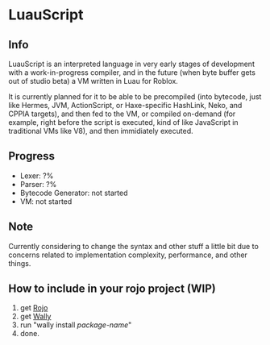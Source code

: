 # LuauScript

## Info

LuauScript is an interpreted language in very early stages of development with a work-in-progress compiler, and in the future (when byte buffer gets out of studio beta) a VM written in Luau for Roblox.

It is currently planned for it to be able to be precompiled (into bytecode, just like Hermes, JVM, ActionScript, or Haxe-specific HashLink, Neko, and CPPIA targets), and then fed to the VM, or compiled on-demand (for example, right before the script is executed, kind of like JavaScript in traditional VMs like V8), and then immidiately executed.

## Progress

- Lexer: ?%
- Parser: ?%
- Bytecode Generator: not started
- VM: not started

## Note

Currently considering to change the syntax and other stuff a little bit due to concerns related to implementation complexity, performance, and other things.

## How to include in your rojo project (WIP)

1. get [Rojo](rojo.space)
2. get [Wally](wally.run)
3. run "wally install *package-name*"
4. done.
